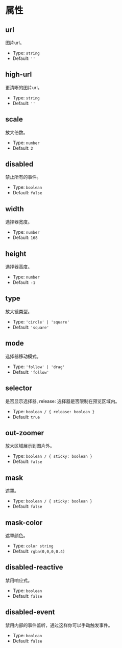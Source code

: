 # 属性

## url

图片url。

- Type: `string`
- Default: `''`

## high-url

更清晰的图片url。

- Type: `string`
- Default: `''`

## scale

放大倍数。

- Type: `number`
- Default: `2`

## disabled

禁止所有的事件。

- Type: `boolean`
- Default: `false`

## width

选择器宽度。

- Type: `number`
- Default: `168`

## height

选择器高度。

- Type: `number`
- Default: `-1`

## type

放大镜类型。

- Type: `'circle' | 'square'`
- Default: `'square'`

## mode

选择器移动模式。

- Type: `'follow' | 'drag'`
- Default: `'follow'`

## selector

是否显示选择器, release: 选择器是否限制在预览区域内。

- Type: `boolean / { release: boolean }`
- Default: `true`

## out-zoomer

放大区域展示到图片外。

- Type: `boolean / { sticky: boolean }`
- Default: `false`

## mask

遮罩。

- Type: `boolean / { sticky: boolean }`
- Default: `false`

## mask-color

遮罩颜色。

- Type: `color string`
- Default: `rgba(0,0,0,0.4)`

## disabled-reactive

禁用响应式。

- Type: `boolean`
- Default: `false`

## disabled-event

禁用内部的事件监听，通过这样你可以手动触发事件。

- Type: `boolean`
- Default: `false`